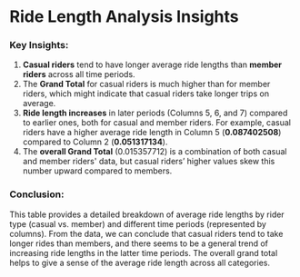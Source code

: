 # Ride Length Analysis Insights

### Key Insights:
1. **Casual riders** tend to have longer average ride lengths than **member riders** across all time periods.
2. The **Grand Total** for casual riders is much higher than for member riders, which might indicate that casual riders take longer trips on average.
3. **Ride length increases** in later periods (Columns 5, 6, and 7) compared to earlier ones, both for casual and member riders. For example, casual riders have a higher average ride length in Column 5 (**0.087402508**) compared to Column 2 (**0.051317134**).
4. The **overall Grand Total** (0.015357712) is a combination of both casual and member riders' data, but casual riders’ higher values skew this number upward compared to members.

### Conclusion:
This table provides a detailed breakdown of average ride lengths by rider type (casual vs. member) and different time periods (represented by columns). From the data, we can conclude that casual riders tend to take longer rides than members, and there seems to be a general trend of increasing ride lengths in the latter time periods. The overall grand total helps to give a sense of the average ride length across all categories.
